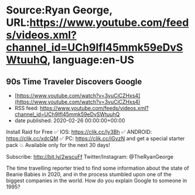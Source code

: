 # Source:Ryan George, URL:https://www.youtube.com/feeds/videos.xml?channel_id=UCh9IfI45mmk59eDvSWtuuhQ, language:en-US

## 90s Time Traveler Discovers Google
 - [https://www.youtube.com/watch?v=3vuCiCZHxs4](https://www.youtube.com/watch?v=3vuCiCZHxs4)
 - RSS feed: https://www.youtube.com/feeds/videos.xml?channel_id=UCh9IfI45mmk59eDvSWtuuhQ
 - date published: 2020-02-26 00:00:00+00:00

Install Raid for Free  ✅ IOS: https://clik.cc/ly3Bh ✅ ANDROID: https://clik.cc/xdcQM ✅ PC: https://clik.cc/iGvzN and get a special starter pack 💥 Available only for the next 30 days!

Subscribe: http://bit.ly/2wscuFf
Twitter/Instagram: @TheRyanGeorge

The time travelling reporter tried to find some information about the state of Beanie Babies in 2020, and in the process stumbled upon one of the biggest companies in the world. How do you explain Google to someone in 1995?

